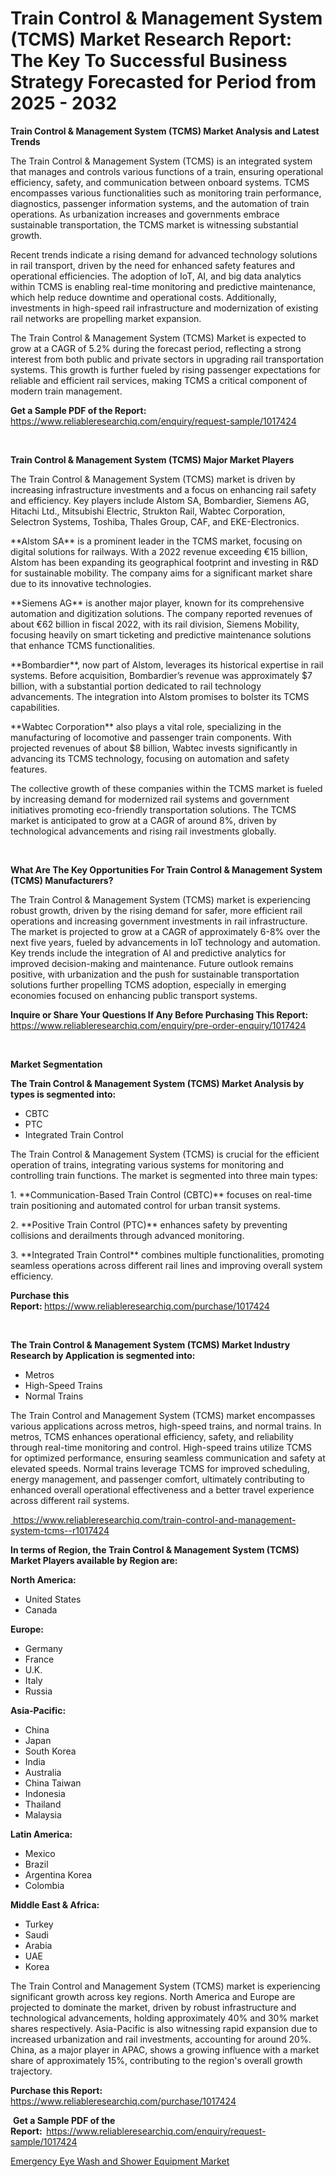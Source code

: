 <p><h1>Train Control & Management System (TCMS) Market Research Report: The Key To Successful Business Strategy Forecasted for Period from 2025 - 2032</h1></p><p><strong>Train Control & Management System (TCMS) Market Analysis and Latest Trends</strong></p>
<p><p>The Train Control & Management System (TCMS) is an integrated system that manages and controls various functions of a train, ensuring operational efficiency, safety, and communication between onboard systems. TCMS encompasses various functionalities such as monitoring train performance, diagnostics, passenger information systems, and the automation of train operations. As urbanization increases and governments embrace sustainable transportation, the TCMS market is witnessing substantial growth.</p><p>Recent trends indicate a rising demand for advanced technology solutions in rail transport, driven by the need for enhanced safety features and operational efficiencies. The adoption of IoT, AI, and big data analytics within TCMS is enabling real-time monitoring and predictive maintenance, which help reduce downtime and operational costs. Additionally, investments in high-speed rail infrastructure and modernization of existing rail networks are propelling market expansion.</p><p>The Train Control & Management System (TCMS) Market is expected to grow at a CAGR of 5.2% during the forecast period, reflecting a strong interest from both public and private sectors in upgrading rail transportation systems. This growth is further fueled by rising passenger expectations for reliable and efficient rail services, making TCMS a critical component of modern train management.</p></p>
<p><strong>Get a Sample PDF of the Report:&nbsp;</strong> <a href="https://www.reliableresearchiq.com/enquiry/request-sample/1017424?utm_campaign=2756&utm_medium=2&utm_source=Github&utm_content=ia&utm_term=21032025&utm_id=train-control-management-system-tcms">https://www.reliableresearchiq.com/enquiry/request-sample/1017424</a></p>
<p>&nbsp;</p>
<p><strong>Train Control & Management System (TCMS) Major Market Players</strong></p>
<p><p>The Train Control & Management System (TCMS) market is driven by increasing infrastructure investments and a focus on enhancing rail safety and efficiency. Key players include Alstom SA, Bombardier, Siemens AG, Hitachi Ltd., Mitsubishi Electric, Strukton Rail, Wabtec Corporation, Selectron Systems, Toshiba, Thales Group, CAF, and EKE-Electronics.</p><p>**Alstom SA** is a prominent leader in the TCMS market, focusing on digital solutions for railways. With a 2022 revenue exceeding €15 billion, Alstom has been expanding its geographical footprint and investing in R&D for sustainable mobility. The company aims for a significant market share due to its innovative technologies.</p><p>**Siemens AG** is another major player, known for its comprehensive automation and digitization solutions. The company reported revenues of about €62 billion in fiscal 2022, with its rail division, Siemens Mobility, focusing heavily on smart ticketing and predictive maintenance solutions that enhance TCMS functionalities.</p><p>**Bombardier**, now part of Alstom, leverages its historical expertise in rail systems. Before acquisition, Bombardier’s revenue was approximately $7 billion, with a substantial portion dedicated to rail technology advancements. The integration into Alstom promises to bolster its TCMS capabilities.</p><p>**Wabtec Corporation** also plays a vital role, specializing in the manufacturing of locomotive and passenger train components. With projected revenues of about $8 billion, Wabtec invests significantly in advancing its TCMS technology, focusing on automation and safety features.</p><p>The collective growth of these companies within the TCMS market is fueled by increasing demand for modernized rail systems and government initiatives promoting eco-friendly transportation solutions. The TCMS market is anticipated to grow at a CAGR of around 8%, driven by technological advancements and rising rail investments globally.</p></p>
<p>&nbsp;</p>
<p><strong>What Are The Key Opportunities For Train Control & Management System (TCMS) Manufacturers?</strong></p>
<p><p>The Train Control & Management System (TCMS) market is experiencing robust growth, driven by the rising demand for safer, more efficient rail operations and increasing government investments in rail infrastructure. The market is projected to grow at a CAGR of approximately 6-8% over the next five years, fueled by advancements in IoT technology and automation. Key trends include the integration of AI and predictive analytics for improved decision-making and maintenance. Future outlook remains positive, with urbanization and the push for sustainable transportation solutions further propelling TCMS adoption, especially in emerging economies focused on enhancing public transport systems.</p></p>
<p><strong>Inquire or Share Your Questions If Any Before Purchasing This Report:</strong> <a href="https://www.reliableresearchiq.com/enquiry/pre-order-enquiry/1017424?utm_campaign=2756&utm_medium=2&utm_source=Github&utm_content=ia&utm_term=21032025&utm_id=train-control-management-system-tcms">https://www.reliableresearchiq.com/enquiry/pre-order-enquiry/1017424</a></p>
<p>&nbsp;</p>
<p><strong>Market Segmentation</strong></p>
<p><strong>The Train Control & Management System (TCMS) Market Analysis by types is segmented into:</strong></p>
<p><ul><li>CBTC</li><li>PTC</li><li>Integrated Train Control</li></ul></p>
<p><p>The Train Control & Management System (TCMS) is crucial for the efficient operation of trains, integrating various systems for monitoring and controlling train functions. The market is segmented into three main types: </p><p>1. **Communication-Based Train Control (CBTC)** focuses on real-time train positioning and automated control for urban transit systems. </p><p>2. **Positive Train Control (PTC)** enhances safety by preventing collisions and derailments through advanced monitoring. </p><p>3. **Integrated Train Control** combines multiple functionalities, promoting seamless operations across different rail lines and improving overall system efficiency.</p></p>
<p><strong>Purchase this Report:&nbsp;</strong><a href="https://www.reliableresearchiq.com/purchase/1017424?utm_campaign=2756&utm_medium=2&utm_source=Github&utm_content=ia&utm_term=21032025&utm_id=train-control-management-system-tcms">https://www.reliableresearchiq.com/purchase/1017424</a></p>
<p>&nbsp;</p>
<p><strong>The Train Control & Management System (TCMS) Market Industry Research by Application is segmented into:</strong></p>
<p><ul><li>Metros</li><li>High-Speed Trains</li><li>Normal Trains</li></ul></p>
<p><p>The Train Control and Management System (TCMS) market encompasses various applications across metros, high-speed trains, and normal trains. In metros, TCMS enhances operational efficiency, safety, and reliability through real-time monitoring and control. High-speed trains utilize TCMS for optimized performance, ensuring seamless communication and safety at elevated speeds. Normal trains leverage TCMS for improved scheduling, energy management, and passenger comfort, ultimately contributing to enhanced overall operational effectiveness and a better travel experience across different rail systems.</p></p>
<p><a href="https://www.reliableresearchiq.com/train-control-and-management-system-tcms--r1017424?utm_campaign=2756&utm_medium=2&utm_source=Github&utm_content=ia&utm_term=21032025&utm_id=train-control-management-system-tcms">&nbsp;https://www.reliableresearchiq.com/train-control-and-management-system-tcms--r1017424</a></p>
<p><strong>In terms of Region, the Train Control & Management System (TCMS) Market Players available by Region are:</strong></p>
<p>
    <p> <strong> North America: </strong>
        <ul>
            <li>United States</li>
            <li>Canada</li>
        </ul>
        </p> 
    <p> <strong> Europe: </strong>
        <ul>
            <li>Germany</li>
            <li>France</li>
            <li>U.K.</li>
            <li>Italy</li>
            <li>Russia</li>
        </ul>
        </p> 
    <p> <strong> Asia-Pacific: </strong>
        <ul>
            <li>China</li>
            <li>Japan</li>
            <li>South Korea</li>
            <li>India</li>
            <li>Australia</li>
            <li>China Taiwan</li>
            <li>Indonesia</li>
            <li>Thailand</li>
            <li>Malaysia</li>
        </ul>
        </p> 
    <p> <strong> Latin America: </strong>
        <ul>
            <li>Mexico</li>
            <li>Brazil</li>
            <li>Argentina Korea</li>
            <li>Colombia</li>
        </ul>
        </p> 
    <p> <strong> Middle East & Africa: </strong>
        <ul>
            <li>Turkey</li>
            <li>Saudi</li>
            <li>Arabia</li>
            <li>UAE</li>
            <li>Korea</li>
        </ul>
    </p>
    </p>
<p><p>The Train Control and Management System (TCMS) market is experiencing significant growth across key regions. North America and Europe are projected to dominate the market, driven by robust infrastructure and technological advancements, holding approximately 40% and 30% market shares respectively. Asia-Pacific is also witnessing rapid expansion due to increased urbanization and rail investments, accounting for around 20%. China, as a major player in APAC, shows a growing influence with a market share of approximately 15%, contributing to the region's overall growth trajectory.</p></p>
<p><strong>Purchase this Report: </strong><a href="https://www.reliableresearchiq.com/purchase/1017424?utm_campaign=2756&utm_medium=2&utm_source=Github&utm_content=ia&utm_term=21032025&utm_id=train-control-management-system-tcms">https://www.reliableresearchiq.com/purchase/1017424</a></p>
<p>&nbsp;<strong>Get a Sample PDF of the Report:&nbsp;&nbsp;</strong><a href="https://www.reliableresearchiq.com/enquiry/request-sample/1017424?utm_campaign=2756&utm_medium=2&utm_source=Github&utm_content=ia&utm_term=21032025&utm_id=train-control-management-system-tcms">https://www.reliableresearchiq.com/enquiry/request-sample/1017424</a></p>
<p><strong></strong></p>
<p><p><a href="https://github.com/giulyankela/Market-Research-Report-List-1/blob/main/emergency-eye-wash-and-shower-equipment-market.md?utm_campaign=2756&utm_medium=2&utm_source=Github&utm_content=ia&utm_term=21032025&utm_id=train-control-management-system-tcms">Emergency Eye Wash and Shower Equipment Market</a></p></p>